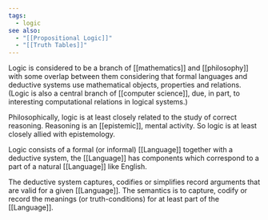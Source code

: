 ```yaml
---
tags:
  - logic
see also:
  - "[[Propositional Logic]]"
  - "[[Truth Tables]]"
---
```

Logic is considered to be a branch of [[mathematics]] and [[philosophy]] with some overlap between them considering that formal languages and deductive systems use mathematical objects, properties and relations. (Logic is also a central branch of [[computer science]], due, in part, to interesting computational relations in logical systems.)

Philosophically, logic is at least closely related to the study of correct reasoning. Reasoning is an [[epistemic]], mental activity. So logic is at least closely allied with epistemology.

Logic consists of a formal (or informal) [[Language]] together with a deductive system, the [[Language]] has components which correspond to a part of a natural [[Language]] like English.

The deductive system captures, codifies or simplifies record arguments that are valid for a given [[Language]]. The semantics is to capture, codify or record the meanings (or truth-conditions) for at least part of the [[Language]].